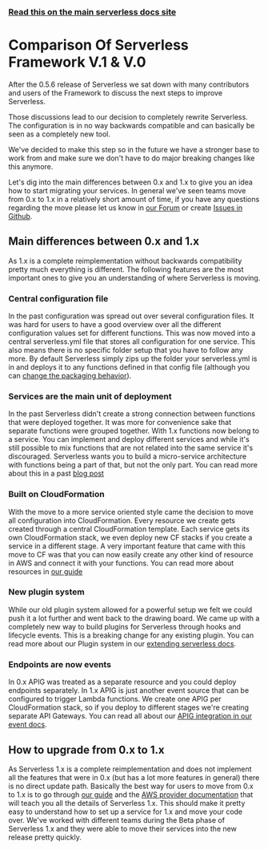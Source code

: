 <!--
title: Serverless Framework - AWS Lambda Guide - Comparison Of Serverless Framework V.1 & V.0
menuText: V.0 & V.1
menuOrder: 15
description: A comparison of Serverless Framework V.1 and Serverless Framework V.0
layout: Doc
-->

<!-- DOCS-SITE-LINK:START automatically generated  -->
### [Read this on the main serverless docs site](https://www.serverless.com/framework/docs/providers/aws/guide/v0_to_v1)
<!-- DOCS-SITE-LINK:END -->

# Comparison Of Serverless Framework V.1 & V.0

After the 0.5.6 release of Serverless we sat down with many contributors and users of the Framework to discuss the next steps to improve Serverless.

Those discussions lead to our decision to completely rewrite Serverless. The configuration is in no way backwards compatible and can basically be seen as a completely new tool.

We've decided to make this step so in the future we have a stronger base to work from and make sure we don't have to do major breaking changes like this anymore.

Let's dig into the main differences between 0.x and 1.x to give you an idea how to start migrating your services. In general we've seen teams move from 0.x to 1.x in a relatively short amount of time, if you have any questions regarding the move please let us know in [our Forum](http://forum.serverless.com) or create [Issues in Github](https://github.com/serverless/serverless/issues).

## Main differences between 0.x and 1.x

As 1.x is a complete reimplementation without backwards compatibility pretty much everything is different. The following features are the most important ones to give you an understanding of where Serverless is moving.

### Central configuration file

In the past configuration was spread out over several configuration files. It was hard for users to have a good overview over all the different configuration values set for different functions. This was now moved into a central serverless.yml file that stores all configuration for one service. This also means there is no specific folder setup that you have to follow any more. By default Serverless simply zips up the folder your serverless.yml is in and deploys it to any functions defined in that config file (although you can [change the packaging behavior](https://serverless.com/framework/docs/providers/aws/guide/packaging/)).

### Services are the main unit of deployment

In the past Serverless didn't create a strong connection between functions that were deployed together. It was more for convenience sake that separate functions were grouped together. With 1.x functions now belong to a service. You can implement and deploy different services and while it's still possible to mix functions that are not related into the same service it's discouraged. Serverless wants you to build a micro-service architecture with functions being a part of that, but not the only part. You can read more about this in a past [blog post](https://serverless.com/blog/beginning-serverless-framework-v1/)

### Built on CloudFormation

With the move to a more service oriented style came the decision to move all configuration into CloudFormation. Every resource we create gets created through a central CloudFormation template. Each service gets its own CloudFormation stack, we even deploy new CF stacks if you create a service in a different stage. A very important feature that came with this move to CF was that you can now easily create any other kind of resource in AWS and connect it with your functions. You can read more about resources in [our guide](https://serverless.com/framework/docs/providers/aws/guide/resources/)

### New plugin system

While our old plugin system allowed for a powerful setup we felt we could push it a lot further and went back to the drawing board. We came up with a completely new way to build plugins for Serverless through hooks and lifecycle events. This is a breaking change for any existing plugin. You can read more about our Plugin system in our [extending serverless docs](https://serverless.com/framework/docs/providers/aws/guide/plugins/).

### Endpoints are now events

In 0.x APIG was treated as a separate resource and you could deploy endpoints separately. In 1.x APIG is just another event source that can be configured to trigger Lambda functions. We create one APIG per CloudFormation stack, so if you deploy to different stages we're creating separate API Gateways. You can read all about our [APIG integration in our event docs](https://serverless.com/framework/docs/providers/aws/events/apigateway/).

## How to upgrade from 0.x to 1.x

As Serverless 1.x is a complete reimplementation and does not implement all the features that were in 0.x (but has a lot more features in general) there is no direct update path. Basically the best way for users to move from 0.x to 1.x is to go through [our guide](https://serverless.com/framework/docs/providers/aws/guide/) and the [AWS provider documentation](https://serverless.com/framework/docs/providers/aws/) that will teach you all the details of Serverless 1.x. This should make it pretty easy to understand how to set up a service for 1.x and move your code over. We've worked with different teams during the Beta phase of Serverless 1.x and they were able to move their services into the new release pretty quickly.
